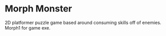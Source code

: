 # Morph Monster

2D platformer puzzle game based around consuming skills off of enemies.<br>
Morph1 for game exe.

